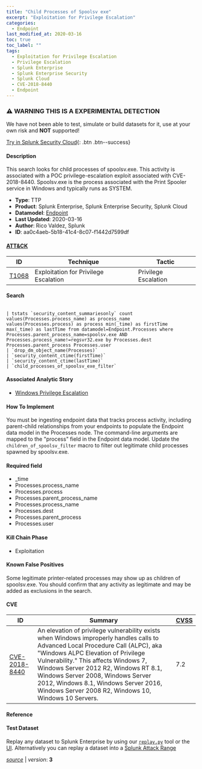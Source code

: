 ```yaml
---
title: "Child Processes of Spoolsv exe"
excerpt: "Exploitation for Privilege Escalation"
categories:
  - Endpoint
last_modified_at: 2020-03-16
toc: true
toc_label: ""
tags:
  - Exploitation for Privilege Escalation
  - Privilege Escalation
  - Splunk Enterprise
  - Splunk Enterprise Security
  - Splunk Cloud
  - CVE-2018-8440
  - Endpoint
---
```


### ⚠️ WARNING THIS IS A EXPERIMENTAL DETECTION
We have not been able to test, simulate or build datasets for it, use at your own risk and **NOT** supported!


[Try in Splunk Security Cloud](https://www.splunk.com/en_us/cyber-security.html){: .btn .btn--success}

#### Description

This search looks for child processes of spoolsv.exe. This activity is associated with a POC privilege-escalation exploit associated with CVE-2018-8440. Spoolsv.exe is the process associated with the Print Spooler service in Windows and typically runs as SYSTEM.

- **Type**: TTP
- **Product**: Splunk Enterprise, Splunk Enterprise Security, Splunk Cloud
- **Datamodel**: [Endpoint](https://docs.splunk.com/Documentation/CIM/latest/User/Endpoint)
- **Last Updated**: 2020-03-16
- **Author**: Rico Valdez, Splunk
- **ID**: aa0c4aeb-5b18-41c4-8c07-f1442d7599df


#### [ATT&CK](https://attack.mitre.org/)

| ID          | Technique   | Tactic         |
| ----------- | ----------- |--------------- |
| [T1068](https://attack.mitre.org/techniques/T1068/) | Exploitation for Privilege Escalation | Privilege Escalation |

#### Search

```

| tstats `security_content_summariesonly` count values(Processes.process_name) as process_name values(Processes.process) as process min(_time) as firstTime max(_time) as lastTime from datamodel=Endpoint.Processes where Processes.parent_process_name=spoolsv.exe AND Processes.process_name!=regsvr32.exe by Processes.dest Processes.parent_process Processes.user 
| `drop_dm_object_name(Processes)` 
| `security_content_ctime(firstTime)` 
| `security_content_ctime(lastTime)` 
| `child_processes_of_spoolsv_exe_filter` 
```

#### Associated Analytic Story
* [Windows Privilege Escalation](/stories/windows_privilege_escalation)


#### How To Implement
You must be ingesting endpoint data that tracks process activity, including parent-child relationships from your endpoints to populate the Endpoint data model in the Processes node. The command-line arguments are mapped to the &#34;process&#34; field in the Endpoint data model. Update the `children_of_spoolsv_filter` macro to filter out legitimate child processes spawned by spoolsv.exe.

#### Required field
* _time
* Processes.process_name
* Processes.process
* Processes.parent_process_name
* Processes.process_name
* Processes.dest
* Processes.parent_process
* Processes.user


#### Kill Chain Phase
* Exploitation


#### Known False Positives
Some legitimate printer-related processes may show up as children of spoolsv.exe. You should confirm that any activity as legitimate and may be added as exclusions in the search.




#### CVE

| ID          | Summary | [CVSS](https://nvd.nist.gov/vuln-metrics/cvss) |
| ----------- | ----------- | -------------- |
| [CVE-2018-8440](https://nvd.nist.gov/vuln/detail/CVE-2018-8440) | An elevation of privilege vulnerability exists when Windows improperly handles calls to Advanced Local Procedure Call (ALPC), aka &#34;Windows ALPC Elevation of Privilege Vulnerability.&#34; This affects Windows 7, Windows Server 2012 R2, Windows RT 8.1, Windows Server 2008, Windows Server 2012, Windows 8.1, Windows Server 2016, Windows Server 2008 R2, Windows 10, Windows 10 Servers. | 7.2 |



#### Reference


#### Test Dataset
Replay any dataset to Splunk Enterprise by using our [`replay.py`](https://github.com/splunk/attack_data#using-replaypy) tool or the [UI](https://github.com/splunk/attack_data#using-ui).
Alternatively you can replay a dataset into a [Splunk Attack Range](https://github.com/splunk/attack_range#replay-dumps-into-attack-range-splunk-server)




[*source*](https://github.com/splunk/security_content/tree/develop/detections/experimental/endpoint/child_processes_of_spoolsv_exe.yml) \| *version*: **3**